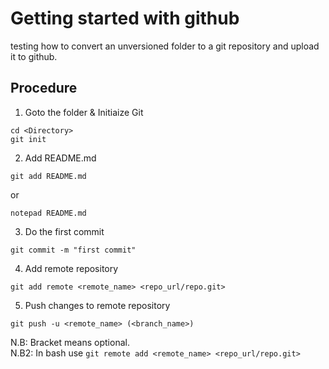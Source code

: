 # Getting started with github

testing how to convert an unversioned folder to a git repository and upload it to github.

## Procedure 
1. Goto the folder & Initiaize Git
```
cd <Directory>
git init
```

2. Add README.md
```
git add README.md
```
or
```
notepad README.md
```
3. Do the first commit
```
git commit -m "first commit"
```

4. Add remote repository
```
git add remote <remote_name> <repo_url/repo.git>
```
5. Push changes to remote repository
```
git push -u <remote_name> (<branch_name>)
```

N.B: Bracket means optional.\
N.B2: In bash use `git remote add <remote_name> <repo_url/repo.git>`

